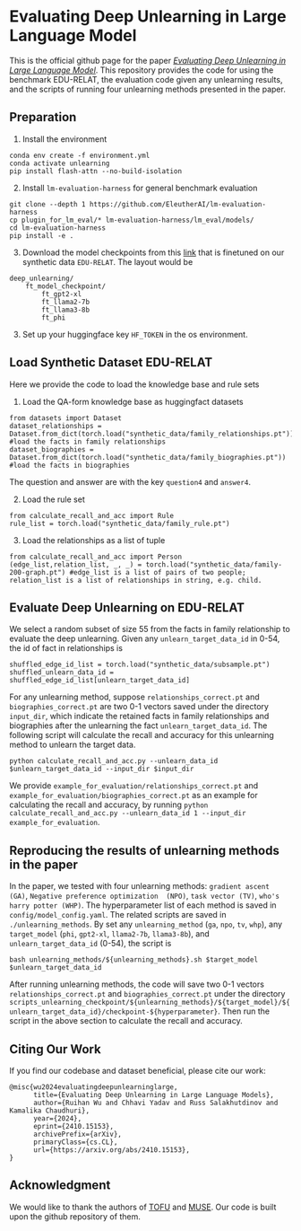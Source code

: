 # Evaluating Deep Unlearning in Large Language Model

This is the official github page for the paper [*Evaluating Deep Unlearning in Large Language Model*](https://arxiv.org/abs/2410.15153). This repository provides the code for using the benchmark EDU-RELAT, the evaluation code given any unlearning results, and the scripts of running four unlearning methods presented in the paper.

## Preparation
1. Install the environment
```
conda env create -f environment.yml
conda activate unlearning
pip install flash-attn --no-build-isolation
```
2. Install `lm-evaluation-harness` for general benchmark evaluation
```
git clone --depth 1 https://github.com/EleutherAI/lm-evaluation-harness
cp plugin_for_lm_eval/* lm-evaluation-harness/lm_eval/models/
cd lm-evaluation-harness
pip install -e .
```

3. Download the model checkpoints from this [link](https://drive.google.com/drive/folders/1jZpmHHphXihdXvyD0xAhr3wjtO9qvJy-?usp=sharing) that is finetuned on our synthetic data `EDU-RELAT`. The layout would be
```
deep_unlearning/
    ft_model_checkpoint/
        ft_gpt2-xl
        ft_llama2-7b
        ft_llama3-8b
        ft_phi
```
3. Set up your huggingface key `HF_TOKEN` in the os environment.

## Load Synthetic Dataset EDU-RELAT
Here we provide the code to load the knowledge base and rule sets
1. Load the QA-form knowledge base as huggingfact datasets
```
from datasets import Dataset
dataset_relationships = Dataset.from_dict(torch.load("synthetic_data/family_relationships.pt")) #load the facts in family relationships
dataset_biographies = Dataset.from_dict(torch.load("synthetic_data/family_biographies.pt")) #load the facts in biographies
```
The question and answer are with the key `question4` and `answer4`.

2. Load the rule set
```
from calculate_recall_and_acc import Rule
rule_list = torch.load("synthetic_data/family_rule.pt")
```

3. Load the relationships as a list of tuple
```
from calculate_recall_and_acc import Person
(edge_list,relation_list, _, _) = torch.load("synthetic_data/family-200-graph.pt") #edge_list is a list of pairs of two people; relation_list is a list of relationships in string, e.g. child.
```

## Evaluate Deep Unlearning on EDU-RELAT
We select a random subset of size 55 from the facts in family relationship to evaluate the deep unlearning. Given any `unlearn_target_data_id` in 0-54, the id of fact in relationships is
```
shuffled_edge_id_list = torch.load("synthetic_data/subsample.pt")
shuffled_unlearn_data_id = shuffled_edge_id_list[unlearn_target_data_id]
```
For any unlearning method, suppose `relationships_correct.pt` and `biographies_correct.pt` are two 0-1 vectors saved under the directory `input_dir`, which indicate the retained facts in family relationships and biographies after the unlearning the fact `unlearn_target_data_id`. The following script will calculate the recall and accuracy for this unlearning method to unlearn the target data.
```
python calculate_recall_and_acc.py --unlearn_data_id $unlearn_target_data_id --input_dir $input_dir
```
We provide `example_for_evaluation/relationships_correct.pt` and `example_for_evaluation/biographies_correct.pt` as an example for calculating the recall and accuracy, by running `python calculate_recall_and_acc.py --unlearn_data_id 1 --input_dir example_for_evaluation`.

## Reproducing the results of unlearning methods in the paper
In the paper, we tested with four unlearning methods: `gradient ascent (GA)`, `Negative preference optimization  (NPO)`, `task vector (TV)`, `who's harry potter (WHP)`. The hyperparameter list of each method is saved in `config/model_config.yaml`. The related scripts are saved in `./unlearning_methods`. By set any `unlearning_method` (`ga`, `npo`, `tv`, `whp`), any `target_model` (`phi`, `gpt2-xl`, `llama2-7b`, `llama3-8b`), and `unlearn_target_data_id` (0-54), the script is
```
bash unlearning_methods/${unlearning_methods}.sh $target_model $unlearn_target_data_id
```
After running unlearning methods, the code will save two 0-1 vectors `relationships_correct.pt` and `biographies_correct.pt` under the directory `scripts_unlearning_checkpoint/${unlearning_methods}/${target_model}/${unlearn_target_data_id}/checkpoint-${hyperparameter}`. Then run the script in the above section to calculate the recall and accuracy.

## Citing Our Work

If you find our codebase and dataset beneficial, please cite our work:
```
@misc{wu2024evaluatingdeepunlearninglarge,
      title={Evaluating Deep Unlearning in Large Language Models}, 
      author={Ruihan Wu and Chhavi Yadav and Russ Salakhutdinov and Kamalika Chaudhuri},
      year={2024},
      eprint={2410.15153},
      archivePrefix={arXiv},
      primaryClass={cs.CL},
      url={https://arxiv.org/abs/2410.15153}, 
}
```

## Acknowledgment
We would like to thank the authors of [TOFU](https://arxiv.org/abs/2401.06121) and [MUSE](https://arxiv.org/abs/2407.06460). Our code is built upon the github repository of them.
